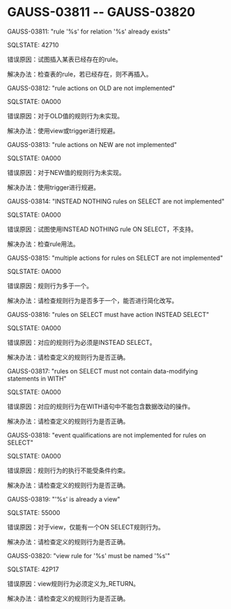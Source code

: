 # GAUSS-03811 -- GAUSS-03820

GAUSS-03811: "rule '%s' for relation '%s' already exists"

SQLSTATE: 42710

错误原因：试图插入某表已经存在的rule。

解决办法：检查表的rule，若已经存在，则不再插入。

GAUSS-03812: "rule actions on OLD are not implemented"

SQLSTATE: 0A000

错误原因：对于OLD值的规则行为未实现。

解决办法：使用view或trigger进行规避。

GAUSS-03813: "rule actions on NEW are not implemented"

SQLSTATE: 0A000

错误原因：对于NEW值的规则行为未实现。

解决办法：使用trigger进行规避。

GAUSS-03814: "INSTEAD NOTHING rules on SELECT are not implemented"

SQLSTATE: 0A000

错误原因：试图使用INSTEAD NOTHING rule ON SELECT，不支持。

解决办法：检查rule用法。

GAUSS-03815: "multiple actions for rules on SELECT are not implemented"

SQLSTATE: 0A000

错误原因：规则行为多于一个。

解决办法：请检查规则行为是否多于一个，能否进行简化改写。

GAUSS-03816: "rules on SELECT must have action INSTEAD SELECT"

SQLSTATE: 0A000

错误原因：对应的规则行为必须是INSTEAD SELECT。

解决办法：请检查定义的规则行为是否正确。

GAUSS-03817: "rules on SELECT must not contain data-modifying statements in WITH"

SQLSTATE: 0A000

错误原因：对应的规则行为在WITH语句中不能包含数据改动的操作。

解决办法：请检查定义的规则行为是否正确。

GAUSS-03818: "event qualifications are not implemented for rules on SELECT"

SQLSTATE: 0A000

错误原因：规则行为的执行不能受条件约束。

解决办法：请检查定义的规则行为是否正确。

GAUSS-03819: "'%s' is already a view"

SQLSTATE: 55000

错误原因：对于view，仅能有一个ON SELECT规则行为。

解决办法：请检查定义的规则行为是否正确。

GAUSS-03820: "view rule for '%s' must be named '%s'"

SQLSTATE: 42P17

错误原因：view规则行为必须定义为\_RETURN。

解决办法：请检查定义的规则行为是否正确。
